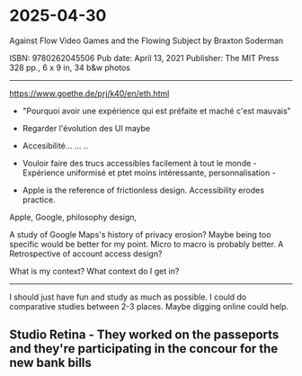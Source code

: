 # 2025-04-30


Against Flow
Video Games and the Flowing Subject
by Braxton Soderman

ISBN: 9780262045506
Pub date: April 13, 2021
Publisher: The MIT Press
328 pp., 6 x 9 in, 34 b&w photos

---

https://www.goethe.de/prj/k40/en/eth.html

- "Pourquoi avoir une expérience qui est préfaite et maché c'est mauvais" 
-  Regarder l'évolution des UI maybe

- Accesibilité... ... .. 

- Vouloir faire des trucs accessibles facilement à tout le monde - Expérience uniformisé et ptet moins intéressante, personnalisation - 

- Apple is the reference of frictionless design. Accessibility erodes practice.

Apple, Google, philosophy design, 

A study of Google Maps's history of privacy erosion? Maybe being too specific would be better for my point. Micro to macro is probably better. 
A Retrospective of account access design?

What is my context? What context do I get in?

----------
 
 I should just have fun and study as much as possible. I could do comparative studies between 2-3 places. Maybe digging online could help.

Studio Retina - They worked on the passeports and they're participating in the concour for the new bank bills
---



